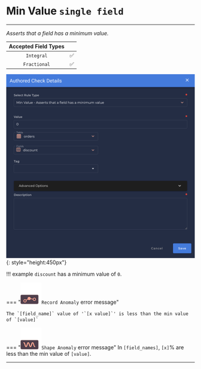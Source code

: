 # Min Value <spam id='single-field'>`single field`</spam>

---

*Asserts that a field has a minimum value.*

| Accepted Field Types   |                      |
| :--------------------: | :------------------: |
| `Integral`             | :white_check_mark:   |
| `Fractional`           | :white_check_mark:   |

![Screenshot](../assets/checks/rule-types/min-value-check.png){: style="height:450px"}

!!! example
    `discount` has a minimum value of `0`.

=== "![Screenshot](../assets/checks/rule-types/icons/icon-record-anomaly-dark.svg)`Record Anomaly` error message"

    The `[field_name]` value of '`[x value]`' is less than the min value of `[value]`

=== "![Screenshot](../assets/checks/rule-types/icons/icon-shape-anomaly-dark.svg)`Shape Anomaly` error message"
    In `[field_names]`, `[x]`% are less than the min value of `[value]`.

---